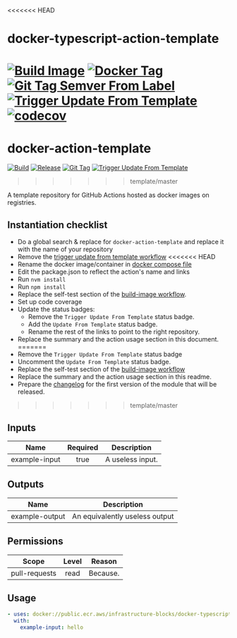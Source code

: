<<<<<<< HEAD
# docker-typescript-action-template
[![Build Image](https://github.com/infrastructure-blocks/docker-typescript-action-template/actions/workflows/build-image.yml/badge.svg)](https://github.com/infrastructure-blocks/docker-typescript-action-template/actions/workflows/build-image.yml)
[![Docker Tag](https://github.com/infrastructure-blocks/docker-typescript-action-template/actions/workflows/docker-tag.yml/badge.svg)](https://github.com/infrastructure-blocks/docker-typescript-action-template/actions/workflows/docker-tag.yml)
[![Git Tag Semver From Label](https://github.com/infrastructure-blocks/docker-typescript-action-template/actions/workflows/git-tag-semver-from-label.yml/badge.svg)](https://github.com/infrastructure-blocks/docker-typescript-action-template/actions/workflows/git-tag-semver-from-label.yml)
[![Trigger Update From Template](https://github.com/infrastructure-blocks/docker-typescript-action-template/actions/workflows/trigger-update-from-template.yml/badge.svg)](https://github.com/infrastructure-blocks/docker-typescript-action-template/actions/workflows/trigger-update-from-template.yml)
[![codecov](https://codecov.io/gh/infrastructure-blocks/docker-typescript-action-template/graph/badge.svg?token=S1OANU9UMZ)](https://codecov.io/gh/infrastructure-blocks/docker-typescript-action-template)
=======
# docker-action-template
[![Build](https://github.com/infrastructure-blocks/docker-action-template/actions/workflows/build.yml/badge.svg)](https://github.com/infrastructure-blocks/docker-action-template/actions/workflows/build.yml)
[![Release](https://github.com/infrastructure-blocks/docker-action-template/actions/workflows/release.yml/badge.svg)](https://github.com/infrastructure-blocks/docker-action-template/actions/workflows/release.yml)
[![Git Tag](https://github.com/infrastructure-blocks/docker-action-template/actions/workflows/git-tag.yml/badge.svg)](https://github.com/infrastructure-blocks/docker-action-template/actions/workflows/git-tag.yml)
[![Trigger Update From Template](https://github.com/infrastructure-blocks/docker-action-template/actions/workflows/trigger-update-from-template.yml/badge.svg)](https://github.com/infrastructure-blocks/docker-action-template/actions/workflows/trigger-update-from-template.yml)
>>>>>>> template/master

[//]: # ([![Update From Template]&#40;https://github.com/infrastructure-blocks/docker-action-template/actions/workflows/update-from-template.yml/badge.svg&#41;]&#40;https://github.com/infrastructure-blocks/docker-action-template/actions/workflows/update-from-template.yml&#41;)

A template repository for GitHub Actions hosted as docker images on registries.

## Instantiation checklist

- Do a global search & replace for `docker-action-template` and replace it with the name of your repository
- Remove the [trigger update from template workflow](.github/workflows/trigger-update-from-template.yml)
<<<<<<< HEAD
- Rename the docker image/container in [docker compose file](./docker/docker-compose.yml)
- Edit the package.json to reflect the action's name and links
- Run `nvm install`
- Run `npm install`
- Replace the self-test section of the [build-image workflow](.github/workflows/build-image.yml).
- Set up code coverage
- Update the status badges:
    - Remove the `Trigger Update From Template` status badge.
    - Add the `Update From Template` status badge.
    - Rename the rest of the links to point to the right repository.
- Replace the summary and the action usage section in this document.
=======
- Remove the `Trigger Update From Template` status badge
- Uncomment the `Update From Template` status badge.
- Replace the self-test section of the [build-image workflow](.github/workflows/build.yml)
- Replace the summary and the action usage section in this readme.
- Prepare the [changelog](CHANGELOG.md) for the first version of the module that will be released.
>>>>>>> template/master

## Inputs

|     Name      | Required | Description      |
|:-------------:|:--------:|------------------|
| example-input |   true   | A useless input. |

## Outputs

|      Name      | Description                    |
|:--------------:|--------------------------------|
| example-output | An equivalently useless output |

## Permissions

|     Scope     | Level | Reason   |
|:-------------:|:-----:|----------|
| pull-requests | read  | Because. |

## Usage

```yaml
- uses: docker://public.ecr.aws/infrastructure-blocks/docker-typescript-action-template:v1
  with:
    example-input: hello
```
